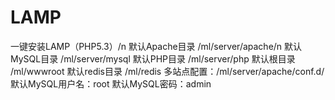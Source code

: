 # LAMP
一键安装LAMP（PHP5.3）/n
默认Apache目录 /ml/server/apache/n
默认MySQL目录 /ml/server/mysql
默认PHP目录 /ml/server/php
默认根目录 /ml/wwwroot
默认redis目录 /ml/redis
多站点配置：/ml/server/apache/conf.d/
默认MySQL用户名：root
默认MySQL密码：admin

